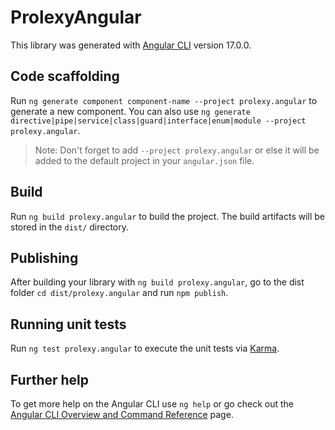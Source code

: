 # ProlexyAngular

This library was generated with [Angular CLI](https://github.com/angular/angular-cli) version 17.0.0.

## Code scaffolding

Run `ng generate component component-name --project prolexy.angular` to generate a new component. You can also use `ng generate directive|pipe|service|class|guard|interface|enum|module --project prolexy.angular`.
> Note: Don't forget to add `--project prolexy.angular` or else it will be added to the default project in your `angular.json` file. 

## Build

Run `ng build prolexy.angular` to build the project. The build artifacts will be stored in the `dist/` directory.

## Publishing

After building your library with `ng build prolexy.angular`, go to the dist folder `cd dist/prolexy.angular` and run `npm publish`.

## Running unit tests

Run `ng test prolexy.angular` to execute the unit tests via [Karma](https://karma-runner.github.io).

## Further help

To get more help on the Angular CLI use `ng help` or go check out the [Angular CLI Overview and Command Reference](https://angular.io/cli) page.
